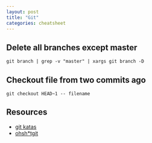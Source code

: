 ```yaml
---
layout: post
title: "Git"
categories: cheatsheet
---
```


## Delete all branches except master

```
git branch | grep -v "master" | xargs git branch -D
```

## Checkout file from two commits ago

```
git checkout HEAD~1 -- filename
```

## Resources

* [git katas](https://github.com/praqma-training/git-katas)
* [ohsh*tgit](https://ohshitgit.com/)
